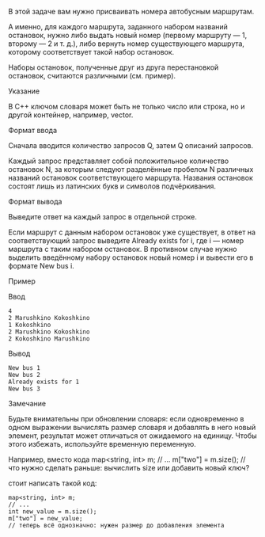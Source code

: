 ﻿В этой задаче вам нужно присваивать номера автобусным маршрутам.

А именно, для каждого маршрута, заданного набором названий остановок, нужно либо выдать новый номер (первому маршруту — 1, второму — 2 и т. д.), либо вернуть номер существующего маршрута, которому соответствует такой набор остановок.

Наборы остановок, полученные друг из друга перестановкой остановок, считаются различными (см. пример).

Указание

В C++ ключом словаря может быть не только число или строка, но и другой контейнер, например, vector.

Формат ввода

Сначала вводится количество запросов Q, затем Q описаний запросов.

Каждый запрос представляет собой положительное количество остановок N, за которым следуют разделённые пробелом N различных названий остановок соответствующего маршрута. Названия остановок состоят лишь из латинских букв и символов подчёркивания.

Формат вывода

Выведите ответ на каждый запрос в отдельной строке.

Если маршрут с данным набором остановок уже существует, в ответ на соответствующий запрос выведите Already exists for i, где i — номер маршрута с таким набором остановок. В противном случае нужно выделить введённому набору остановок новый номер i и вывести его в формате New bus i.

Пример

Ввод

	4
	2 Marushkino Kokoshkino
	1 Kokoshkino
	2 Marushkino Kokoshkino
	2 Kokoshkino Marushkino

Вывод

	New bus 1
	New bus 2
	Already exists for 1
	New bus 3

Замечание

Будьте внимательны при обновлении словаря: если одновременно в одном выражении вычислять размер словаря и добавлять в него новый элемент, результат может отличаться от ожидаемого на единицу. Чтобы этого избежать, используйте временную переменную.

Например, вместо кода
	map<string, int> m;
	// ...
	m["two"] = m.size();
	// что нужно сделать раньше: вычислить size или добавить новый ключ?

стоит написать такой код:

	map<string, int> m;
	// ...
	int new_value = m.size();
	m["two"] = new_value;
	// теперь всё однозначно: нужен размер до добавления элемента
